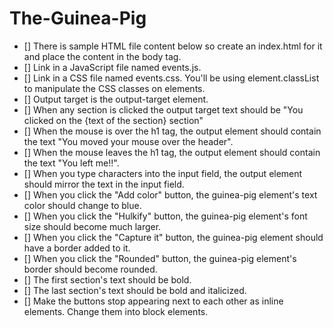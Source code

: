 # The-Guinea-Pig

- [] There is sample HTML file content below so create an index.html for it and place the content in the body tag.
- [] Link in a JavaScript file named events.js.
- [] Link in a CSS file named events.css. You'll be using element.classList to manipulate the CSS classes on elements.
- [] Output target is the output-target element.
- [] When any section is clicked the output target text should be "You clicked on the {text of the section} section"
- [] When the mouse is over the h1 tag, the output element should contain the text "You moved your mouse over the header".
- [] When the mouse leaves the h1 tag, the output element should contain the text "You left me!!".
- [] When you type characters into the input field, the output element should mirror the text in the input field.
- [] When you click the "Add color" button, the guinea-pig element's text color should change to blue.
- [] When you click the "Hulkify" button, the guinea-pig element's font size should become much larger.
- [] When you click the "Capture it" button, the guinea-pig element should have a border added to it.
- [] When you click the "Rounded" button, the guinea-pig element's border should become rounded.
- [] The first section's text should be bold.
- [] The last section's text should be bold and italicized.
- [] Make the buttons stop appearing next to each other as inline elements. Change them into block elements.
